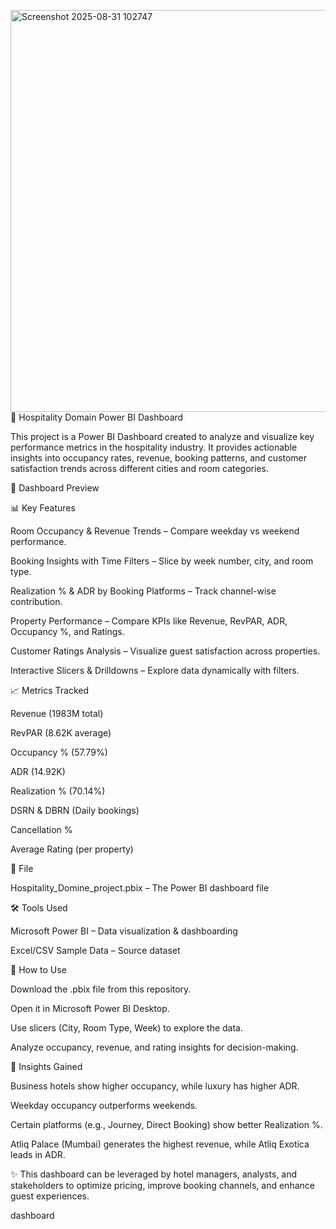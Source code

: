 <img width="1132" height="643" alt="Screenshot 2025-08-31 102747" src="https://github.com/user-attachments/assets/26e5dbf4-aa79-4071-9882-78ce1a42f1f0" />🏨 Hospitality Domain Power BI Dashboard

This project is a Power BI Dashboard created to analyze and visualize key performance metrics in the hospitality industry. It provides actionable insights into occupancy rates, revenue, booking patterns, and customer satisfaction trends across different cities and room categories.

📸 Dashboard Preview

📊 Key Features

Room Occupancy & Revenue Trends – Compare weekday vs weekend performance.

Booking Insights with Time Filters – Slice by week number, city, and room type.

Realization % & ADR by Booking Platforms – Track channel-wise contribution.

Property Performance – Compare KPIs like Revenue, RevPAR, ADR, Occupancy %, and Ratings.

Customer Ratings Analysis – Visualize guest satisfaction across properties.

Interactive Slicers & Drilldowns – Explore data dynamically with filters.

📈 Metrics Tracked

Revenue (1983M total)

RevPAR (8.62K average)

Occupancy % (57.79%)

ADR (14.92K)

Realization % (70.14%)

DSRN & DBRN (Daily bookings)

Cancellation %

Average Rating (per property)

📁 File

Hospitality_Domine_project.pbix – The Power BI dashboard file

🛠 Tools Used

Microsoft Power BI – Data visualization & dashboarding

Excel/CSV Sample Data – Source dataset

🚀 How to Use

Download the .pbix file from this repository.

Open it in Microsoft Power BI Desktop.

Use slicers (City, Room Type, Week) to explore the data.

Analyze occupancy, revenue, and rating insights for decision-making.

🌟 Insights Gained

Business hotels show higher occupancy, while luxury has higher ADR.

Weekday occupancy outperforms weekends.

Certain platforms (e.g., Journey, Direct Booking) show better Realization %.

Atliq Palace (Mumbai) generates the highest revenue, while Atliq Exotica leads in ADR.

✨ This dashboard can be leveraged by hotel managers, analysts, and stakeholders to optimize pricing, improve booking channels, and enhance guest experiences.


dashboard 
